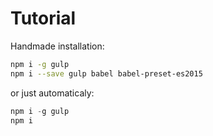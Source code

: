 # Tutorial

Handmade installation:
```sh
npm i -g gulp
npm i --save gulp babel babel-preset-es2015
```

or just automaticaly:
```js
npm i -g gulp
npm i
```
